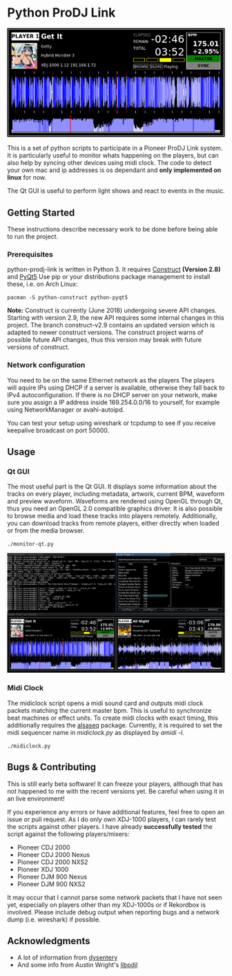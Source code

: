 # Python ProDJ Link

![single player screenshot](screenshot-single.png)

This is a set of python scripts to participate in a Pioneer ProDJ Link system.
It is particularly useful to monitor whats happening on the players, but can also help by syncing other devices using midi clock.
The code to detect your own mac and ip addresses is os dependant and **only implemented on linux** for now.

The Qt GUI is useful to perform light shows and react to events in the music.

## Getting Started

These instructions describe necessary work to be done before being able to run the project.

### Prerequisites

python-prodj-link is written in Python 3. It requires [Construct](https://pypi.python.org/pypi/construct) **(Version 2.8)** and [PyQt5](https://pypi.python.org/pypi/PyQt5)
Use pip or your distributions package management to install these, i.e. on Arch Linux:

```
pacman -S python-construct python-pyqt5
```

**Note:** Construct is currently (June 2018) undergoing severe API changes.
Starting with version 2.9, the new API requires some internal changes in this project.
The branch construct-v2.9 contains an updated version which is adapted to newer construct versions.
The construct project warns of possible future API changes, thus this version may break with future versions of construct.

### Network configuration

You need to be on the same Ethernet network as the players
The players will aquire IPs using DHCP if a server is available, otherwise they fall back to IPv4 autoconfiguration.
If there is no DHCP server on your network, make sure you assign a IP address inside 169.254.0.0/16 to yourself, for example using NetworkManager or avahi-autoipd.

You can test your setup using wireshark or tcpdump to see if you receive keepalive broadcast on port 50000.

## Usage

### Qt GUI

The most useful part is the Qt GUI.
It displays some information about the tracks on every player, including metadata, artwork, current BPM, waveform and preview waveform.
Waveforms are rendered using OpenGL through Qt, thus you need an OpenGL 2.0 compatible graphics driver.
It is also possible to browse media and load these tracks into players remotely.
Additionally, you can download tracks from remote players, either directly when loaded or from the media browser.

    ./monitor-qt.py

![two players screenshot with browser](screenshot-full.png)

### Midi Clock

The midiclock script opens a midi sound card and outputs midi clock packets matching the current master bpm.
This is useful to synchronize beat machines or effect units.
To create midi clocks with exact timing, this additionally requires the [alsaseq](https://pypi.python.org/pypi/alsaseq) package.
Currently, it is required to set the midi sequencer name in _midiclock.py_ as displayed by _amidi -l_.

    ./midiclock.py

## Bugs & Contributing

This is still early beta software!
It can freeze your players, although that has not happened to me with the recent versions yet.
Be careful when using it in an live environment!

If you experience any errors or have additional features, feel free to open an issue or pull request.
As I do only own XDJ-1000 players, I can rarely test the scripts against other players.
I have already **successfully tested** the script against the following players/mixers:

* Pioneer CDJ 2000
* Pioneer CDJ 2000 Nexus
* Pioneer CDJ 2000 NXS2
* Pioneer XDJ 1000
* Pioneer DJM 900 Nexus
* Pioneer DJM 900 NXS2

It may occur that I cannot parse some network packets that I have not seen yet, especially on players other than my XDJ-1000s or if Rekordbox is involved.
Please include debug output when reporting bugs and a network dump (i.e. wireshark) if possible.

## Acknowledgments

* A lot of information from [dysentery](https://github.com/brunchboy/dysentery)
* And some info from Austin Wright's [libpdjl](https://bitbucket.org/awwright/libpdjl)
